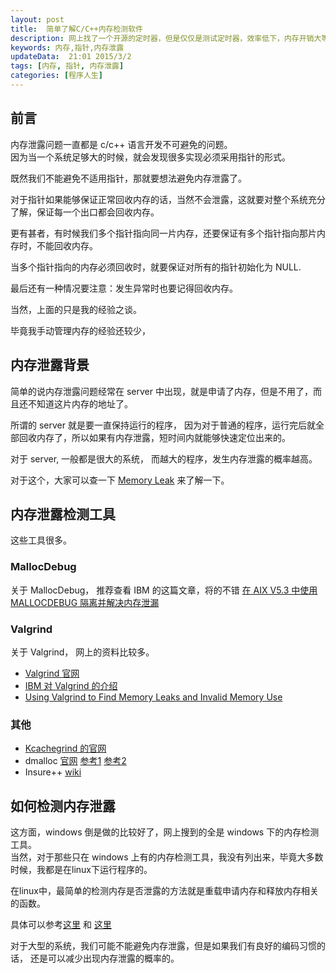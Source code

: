 ```yaml
---  
layout: post  
title:  简单了解C/C++内存检测软件
description: 网上找了一个开源的定时器，但是仅仅是测试定时器，效率低下，内存开销大等。于是我改造内指针的形式，于是就需要检测是否有内存泄露的问题了。  
keywords: 内存,指针,内存泄露
updateData:  21:01 2015/3/2
tags: [内存, 指针, 内存泄露]
categories: [程序人生]
---  
```


## 前言


内存泄露问题一直都是 c/c++ 语言开发不可避免的问题。  
因为当一个系统足够大的时候，就会发现很多实现必须采用指针的形式。

既然我们不能避免不适用指针，那就要想法避免内存泄露了。  

对于指针如果能够保证正常回收内存的话，当然不会泄露，这就要对整个系统充分了解，保证每一个出口都会回收内存。  

更有甚者，有时候我们多个指针指向同一片内存，还要保证有多个指针指向那片内存时，不能回收内存。  

当多个指针指向的内存必须回收时，就要保证对所有的指针初始化为 NULL.  

最后还有一种情况要注意：发生异常时也要记得回收内存。   

当然，上面的只是我的经验之谈。  

毕竟我手动管理内存的经验还较少，



## 内存泄露背景


简单的说内存泄露问题经常在 server 中出现，就是申请了内存，但是不用了，而且还不知道这片内存的地址了。    

所谓的 server 就是要一直保持运行的程序， 因为对于普通的程序，运行完后就全部回收内存了，所以如果有内存泄露，短时间内就能够快速定位出来的。  

对于 server, 一般都是很大的系统， 而越大的程序，发生内存泄露的概率越高。  

对于这个，大家可以查一下 [Memory Leak][Memory_leak] 来了解一下。  



## 内存泄露检测工具

这些工具很多。  


### MallocDebug

关于 MallocDebug， 推荐查看 IBM 的这篇文章，将的不错 [在 AIX V5.3 中使用 MALLOCDEBUG 隔离并解决内存泄漏][au-mallocdebug]


### Valgrind

关于 Valgrind， 网上的资料比较多。  

* [Valgrind 官网][valgrind-org]
* [IBM 对 Valgrind 的介绍][l-cn-valgrind]
* [Using Valgrind to Find Memory Leaks and Invalid Memory Use][cprogramming-valgrind]



### 其他

* [Kcachegrind 的官网][Kcachegrind]
* dmalloc [官网][dmalloc] [参考1][stuff-mit-dmalloc] [参考2][web-mit-dmalloc]
* Insure++ [wiki][wiki-Insure]


## 如何检测内存泄露

这方面，windows 倒是做的比较好了，网上搜到的全是 windows 下的内存检测工具。  
当然，对于那些只在 windows 上有的内存检测工具，我没有列出来，毕竟大多数时候，我都是在linux下运行程序的。  

在linux中，最简单的检测内存是否泄露的方法就是重载申请内存和释放内存相关的函数。  

具体可以参考[这里][l-mleak] 和 [这里][au-memorytechniques]


对于大型的系统，我们可能不能避免内存泄露，但是如果我们有良好的编码习惯的话， 还是可以减少出现内存泄露的概率的。  





[au-memorytechniques]: http://www.ibm.com/developerworks/cn/aix/library/au-memorytechniques.html
[l-mleak]: http://www.ibm.com/developerworks/cn/linux/l-mleak/
[purifyplus]: http://unicomsi.com/products/purifyplus/
[wiki-Insure]: http://en.wikipedia.org/wiki/Insure%2B%2B
[stuff-mit-dmalloc]: https://stuff.mit.edu/afs/sipb/project/gnucash-test/src/dmalloc-4.8.2/dmalloc.html
[dmalloc]: http://dmalloc.com/
[web-mit-dmalloc]: http://web.mit.edu/6.033/1997/handouts/html/dmalloc.html
[Kcachegrind]: http://kcachegrind.sourceforge.net/html/Home.html
[cprogramming-valgrind]: http://www.cprogramming.com/debugging/valgrind.html
[l-cn-valgrind]: http://www.ibm.com/developerworks/cn/linux/l-cn-valgrind/
[valgrind-org]: http://valgrind.org/
[Memory_leak]: http://en.wikipedia.org/wiki/Memory_leak
[au-mallocdebug]: http://www.ibm.com/developerworks/cn/aix/library/au-mallocdebug.html
